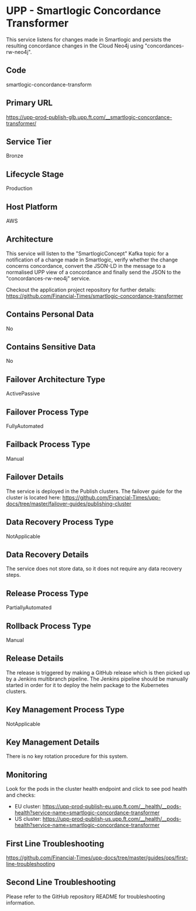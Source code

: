 # UPP - Smartlogic Concordance Transformer

This service listens for changes made in Smartlogic and persists the resulting concordance changes in the Cloud Neo4j using "concordances-rw-neo4j".

## Code

smartlogic-concordance-transform

## Primary URL

<https://upp-prod-publish-glb.upp.ft.com/__smartlogic-concordance-transformer/>

## Service Tier

Bronze

## Lifecycle Stage

Production

## Host Platform

AWS

## Architecture

This service will listen to the "SmartlogicConcept" Kafka topic for a notification of a change made in Smartlogic, verify whether the change concerns concordance, convert the JSON-LD in the message to a normalised UPP view of a concordance and finally send the JSON to the "concordances-rw-neo4j" service.

Checkout the application project repository for further details:
<https://github.com/Financial-Times/smartlogic-concordance-transformer>

## Contains Personal Data

No

## Contains Sensitive Data

No

## Failover Architecture Type

ActivePassive

## Failover Process Type

FullyAutomated

## Failback Process Type

Manual

## Failover Details

The service is deployed in the Publish clusters. The failover guide for the cluster is located here: <https://github.com/Financial-Times/upp-docs/tree/master/failover-guides/publishing-cluster>

## Data Recovery Process Type

NotApplicable

## Data Recovery Details

The service does not store data, so it does not require any data recovery steps.

## Release Process Type

PartiallyAutomated

## Rollback Process Type

Manual

## Release Details

The release is triggered by making a GitHub release which is then picked up by a Jenkins multibranch pipeline. The Jenkins pipeline should be manually started in order for it to deploy the helm package to the Kubernetes clusters.

## Key Management Process Type

NotApplicable

## Key Management Details

There is no key rotation procedure for this system.

## Monitoring

Look for the pods in the cluster health endpoint and click to see pod health and checks:

- EU cluster: <https://upp-prod-publish-eu.upp.ft.com/__health/__pods-health?service-name=smartlogic-concordance-transformer>
- US cluster: <https://upp-prod-publish-us.upp.ft.com/__health/__pods-health?service-name=smartlogic-concordance-transformer>

## First Line Troubleshooting

<https://github.com/Financial-Times/upp-docs/tree/master/guides/ops/first-line-troubleshooting>

## Second Line Troubleshooting

Please refer to the GitHub repository README for troubleshooting information.
